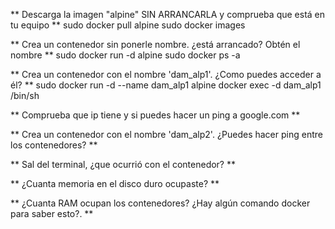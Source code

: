 
** Descarga la imagen "alpine" SIN ARRANCARLA y comprueba que está en tu equipo **
  sudo docker pull alpine
  sudo docker images

** Crea un contenedor sin ponerle nombre. ¿está arrancado? Obtén el nombre **
  sudo docker run -d alpine
  sudo docker ps -a

** Crea un contenedor con el nombre 'dam_alp1'. ¿Como puedes acceder a él? **
				sudo docker run -d --name dam_alp1 alpine
				docker exec -d dam_alp1 /bin/sh

** Comprueba que ip tiene y si puedes hacer un ping a google.com **
     
** Crea un contenedor con el nombre 'dam_alp2'. ¿Puedes hacer ping entre los contenedores? **
      
** Sal del terminal, ¿que ocurrió con el contenedor? **
      
** ¿Cuanta memoria en el disco duro ocupaste? **
      
** ¿Cuanta RAM ocupan los contenedores? ¿Hay algún comando docker para saber esto?. **
